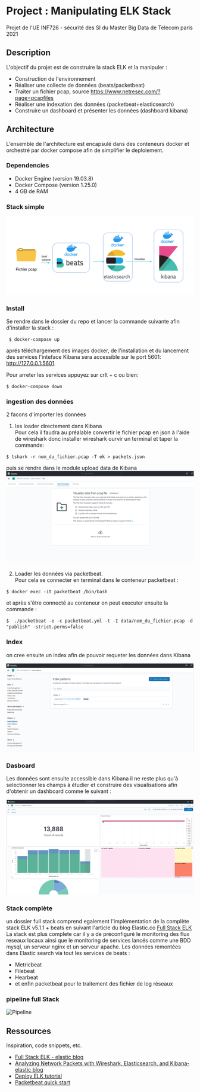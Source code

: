 # Project : Manipulating ELK Stack

Projet de l'UE INF726 - sécurité des SI du Master Big Data de Telecom paris 2021 

## Description

L'objectif du projet est de construire la stack ELK et la manipuler :
* Construction de l'environnement
* Réaliser une collecte de données (beats/packetbeat)
* Traiter un fichier pcap, source https://www.netresec.com/?page=pcapfiles
* Réaliser une indexation des données (packetbeat+elasticsearch)
* Construire un dashboard et présenter les données (dashboard kibana)


## Architecture
L'ensemble de l'architecture est encapsulé dans des conteneurs docker et orchestré par docker compose afin de simplifier le deploiement.
### Dependencies

* Docker Engine (version 19.03.8)
* Docker Compose (version 1.25.0)
* 4 GB de RAM

### Stack simple

![Pipeline][pipeline-simple]

### Install

Se rendre dans le dossier du repo et lancer la commande suivante afin d'installer la stack :
```
 $ docker-compose up
```

aprés téléchargement des images docker, de l'installation et du lancement des services l'inteface Kibana sera accessible sur le port 5601:
http://127.0.0.1:5601.

Pour arreter les services appuyez sur crlt + c ou bien:
```
$ docker-compose down
```

### ingestion des données

2 facons d'importer les données 
1.  les loader directement dans Kibana  
Pour cela il faudra au préalable convertir le fichier pcap en json à l'aide de wireshark
donc installer wireshark ourvir un terminal et taper la commande:
```
$ tshark -r nom_du_fichier.pcap -T ek > packets.json 
```
puis se rendre dans le module upload data de Kibana
![import-data][import-kibana]

2. Loader les données via packetbeat.  
Pour cela se connecter en terminal dans le conteneur packetbeat :

```
$ docker exec -it packetbeat /bin/bash 
```
et après s'être connecté au conteneur on peut executer ensuite la commande :


```
$  ./packetbeat -e -c packetbeat.yml -t -I data/nom_du_fichier.pcap -d "publish" -strict.perms=false 
```

### Index
on cree ensuite un index afin de pouvoir requeter les données dans Kibana

![index-create][index-kibana]


### Dasboard
Les données sont ensuite accessible dans Kibana il ne reste plus qu'à selectionner les champs à étudier et construire des visualisations
afin d'obtenir un dashboard comme le suivant :

![Dashboard][dash-V7]

### Stack complète
un dossier full stack comprend egalement l'implémentation de la complète stack ELK v5.1.1 + beats en suivant l'article du blog Elastic.co
[Full Stack ELK][fullstack-url]  
La stack est plus complete car il y a de préconfiguré le monitoring des flux reseaux locaux ainsi que le monitoring de services lancés comme une BDD mysql, un serveur nginx et un serveur apache. Les données remontées dans Elastic search via tout les services de beats : 
* Metricbeat
* Filebeat 
* Hearbeat 
* et enfin packetbeat pour le traitement des fichier de log  réseaux

### pipeline full Stack

![Pipeline][pipeline-full]

## Ressources

Inspiration, code snippets, etc.
* [Full Stack ELK - elastic blog][fullstack-url]
* [Analyzing Network Packets with Wireshark, Elasticsearch, and Kibana- elastic blog][blog-elastic]
* [Deploy ELK tutorial][github-YT]
* [Packetbeat quick start][packetbeat-doc]

<!-- MARKDOWN LINKS & IMAGES -->
<!-- https://www.markdownguide.org/basic-syntax/#reference-style-links -->

[fullstack-url]: https://www.elastic.co/fr/blog/a-full-stack-in-one-command
[pipeline-simple]: images/pipeline-simple.png 
[pipeline-full]: https://api.contentstack.io/v2/uploads/59a07b510a39c22f2827c579/download?uid=bltbd9848f3161729a2
[dash-V7]: images/dash-V7.png
[blog-elastic]:https://www.elastic.co/fr/blog/analyzing-network-packets-with-wireshark-elasticsearch-and-kibana
[github-YT]:https://github.com/justmeandopensource/elk
[packetbeat-doc]:https://www.elastic.co/guide/en/beats/packetbeat/current/packetbeat-installation-configuration.html
[import-kibana]: images/import.png
[index-kibana]:images/index.png
